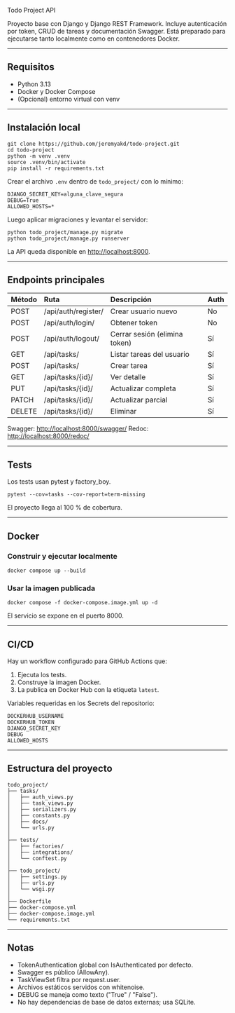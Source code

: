 Todo Project API

Proyecto base con Django y Django REST Framework.
Incluye autenticación por token, CRUD de tareas y documentación Swagger.
Está preparado para ejecutarse tanto localmente como en contenedores Docker.

---

## Requisitos

* Python 3.13
* Docker y Docker Compose
* (Opcional) entorno virtual con venv

---

## Instalación local

```
git clone https://github.com/jeremyakd/todo-project.git
cd todo-project
python -m venv .venv
source .venv/bin/activate
pip install -r requirements.txt
```

Crear el archivo `.env` dentro de `todo_project/` con lo mínimo:

```
DJANGO_SECRET_KEY=alguna_clave_segura
DEBUG=True
ALLOWED_HOSTS=*
```

Luego aplicar migraciones y levantar el servidor:

```
python todo_project/manage.py migrate
python todo_project/manage.py runserver
```

La API queda disponible en [http://localhost:8000](http://localhost:8000).

---

## Endpoints principales

| Método | Ruta                | Descripción                   | Auth |
| :----- | :------------------ | :---------------------------- | :--- |
| POST   | /api/auth/register/ | Crear usuario nuevo           | No   |
| POST   | /api/auth/login/    | Obtener token                 | No   |
| POST   | /api/auth/logout/   | Cerrar sesión (elimina token) | Sí   |
| GET    | /api/tasks/         | Listar tareas del usuario     | Sí   |
| POST   | /api/tasks/         | Crear tarea                   | Sí   |
| GET    | /api/tasks/{id}/    | Ver detalle                   | Sí   |
| PUT    | /api/tasks/{id}/    | Actualizar completa           | Sí   |
| PATCH  | /api/tasks/{id}/    | Actualizar parcial            | Sí   |
| DELETE | /api/tasks/{id}/    | Eliminar                      | Sí   |

Swagger: [http://localhost:8000/swagger/](http://localhost:8000/swagger/)
Redoc: [http://localhost:8000/redoc/](http://localhost:8000/redoc/)

---

## Tests

Los tests usan pytest y factory_boy.

```
pytest --cov=tasks --cov-report=term-missing
```

El proyecto llega al 100 % de cobertura.

---

## Docker

### Construir y ejecutar localmente

```
docker compose up --build
```

### Usar la imagen publicada

```
docker compose -f docker-compose.image.yml up -d
```

El servicio se expone en el puerto 8000.

---

## CI/CD

Hay un workflow configurado para GitHub Actions que:

1. Ejecuta los tests.
2. Construye la imagen Docker.
3. La publica en Docker Hub con la etiqueta `latest`.

Variables requeridas en los Secrets del repositorio:

```
DOCKERHUB_USERNAME
DOCKERHUB_TOKEN
DJANGO_SECRET_KEY
DEBUG
ALLOWED_HOSTS
```

---

## Estructura del proyecto

```
todo_project/
├── tasks/
│   ├── auth_views.py
│   ├── task_views.py
│   ├── serializers.py
│   ├── constants.py
│   ├── docs/
│   └── urls.py
│
├── tests/
│   ├── factories/
│   ├── integrations/
│   └── conftest.py
│
├── todo_project/
│   ├── settings.py
│   ├── urls.py
│   └── wsgi.py
│
├── Dockerfile
├── docker-compose.yml
├── docker-compose.image.yml
└── requirements.txt
```

---

## Notas

* TokenAuthentication global con IsAuthenticated por defecto.
* Swagger es público (AllowAny).
* TaskViewSet filtra por request.user.
* Archivos estáticos servidos con whitenoise.
* DEBUG se maneja como texto ("True" / "False").
* No hay dependencias de base de datos externas; usa SQLite.
